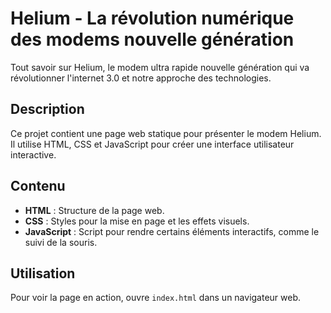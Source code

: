 # Helium - La révolution numérique des modems nouvelle génération

Tout savoir sur Helium, le modem ultra rapide nouvelle génération qui va révolutionner l'internet 3.0 et notre approche des technologies.

## Description

Ce projet contient une page web statique pour présenter le modem Helium. Il utilise HTML, CSS et JavaScript pour créer une interface utilisateur interactive.

## Contenu

- **HTML** : Structure de la page web.
- **CSS** : Styles pour la mise en page et les effets visuels.
- **JavaScript** : Script pour rendre certains éléments interactifs, comme le suivi de la souris.

## Utilisation

Pour voir la page en action, ouvre `index.html` dans un navigateur web.
